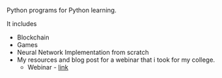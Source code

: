 Python programs for Python learning.

It includes 
- Blockchain
- Games
- Neural Network Implementation from scratch
- My resources and blog post for a webinar that i took for my college. 
    - Webinar - [link](https://youtu.be/9wVjTK6Fv1k?t=3)